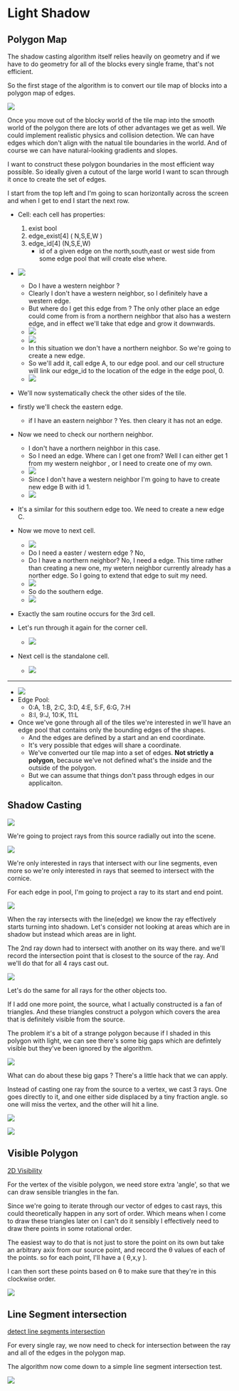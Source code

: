 
# Light Shadow

## Polygon Map

The shadow casting algorithm itself relies heavily on geometry and if we have to do geometry for all of the blocks every single frame, that's not efficient. 

So the first stage of the algorithm is to convert our tile map of blocks into a polygon map of edges.

![](imgs/lightshadow_polygon.png)

Once you move out of the blocky world of the tile map into the smooth world of the polygon there are lots of other advantages we get as well.  We could implement realistic physics and collision detection. We can have edges which don't align with the natual tile boundaries in the world. And of course we can have natural-looking gradients and slopes. 

I want to construct these polygon boundaries in the most efficient way possible. So ideally given a cutout of the large world I want to scan through it once to create the set of edges.

I start from the top left and I'm going to scan horizontally across the screen and when I get to end I start the next row. 

- Cell: each cell has properties:
    1. exist bool
    2. edge_exist[4]   ( N,S,E,W )
    3. edge_id[4]   (N,S,E,W)
        - id of a given edge on the north,south,east or west side from some edge pool that will create else where. 

- ![](imgs/lightshadow_scan_polygon_0.png)
    - Do I have a western neighbor ?
    - Clearly I don't have a western neighbor, so I definitely have a western edge.
    - But where do I get this edge from ? The only other place an edge could come from  is from a northern neighbor that also has a western edge, and in effect we'll take that edge and grow it downwards.
    - ![](imgs/lightshadow_scan_polygon_1.png)
    - ![](imgs/lightshadow_scan_polygon_2.png)
    - In this situation we don't have a northern neighbor.  So we're going to create a new edge.
    - So we'll add it, call edge A, to our edge pool. and our cell structure will link our edge_id to the location of the edge in the edge pool, 0.
    - ![](imgs/lightshadow_scan_polygon_3.png)

- We'll now systematically check the other sides of the tile.
- firstly we'll check the eastern edge. 
    - if I have an eastern neighbor ?  Yes. then cleary it has not an edge.
- Now we need to check our northern neighbor.
    - I don't have a northern neighbor in this case. 
    - So I need an edge. Where can I get one from?  Well I can either get 1 from my western neighbor , or I need to create one of my own.
    - ![](imgs/lightshadow_scan_polygon_4.png)
    - Since I don't have a western neighbor I'm going to have to create new edge B with id 1.
    - ![](imgs/lightshadow_scan_polygon_5.png)
- It's a similar for this southern edge too. We need to create a new edge C.
- Now we move to next cell.
    - ![](imgs/lightshadow_scan_polygon_6.png)
    - Do I need a easter / western edge ? No,
    - Do I have a northern neighbor? No, I need a edge. This time rather than creating a new one, my wetern neighbor currently already has a norther edge. So I going to extend that edge to suit my need.
    - ![](imgs/lightshadow_scan_polygon_7.png)
    - So do the southern edge.
    - ![](imgs/lightshadow_scan_polygon_8.png)
- Exactly the sam routine occurs for the 3rd cell.
- Let's run through it again for the corner cell.
    - ![](imgs/lightshadow_scan_polygon_9.png)
- Next cell is the standalone cell. 
    - ![](imgs/lightshadow_scan_polygon_10.png)

--- 

- ![](imgs/lightshadow_scan_polygon_11.png)
- Edge Pool:
    - 0:A, 1:B, 2:C, 3:D, 4:E, 5:F, 6:G, 7:H
    - 8:I, 9:J, 10:K, 11:L
- Once we've gone through all of the tiles we're interested in we'll have an edge pool that contains only the bounding edges of the shapes. 
    - And the edges are defined by a start and an end coordinate. 
    - It's very possible that edges will share a coordinate.
    - We've converted our tile map into a set of edges. **Not strictly a polygon**,  because we've not defined what's the inside and the outside of the polygon.
    - But we can assume that things don't pass through edges in our applicaiton.


## Shadow Casting

![](imgs/lightshadow_raycast_0.png)

We're going to project rays from this source radially out into the scene. 

![](imgs/lightshadow_raycast_1.png)

We're only interested in rays that intersect with our line segments, even more so we're only interested in rays that seemed to intersect with the cornice. 

For each edge in pool, I'm going to project a ray to its start and end point.

![](imgs/lightshadow_raycast_2.png)

When the ray intersects with the line(edge) we know the ray effectively starts turning into shadown.  Let's consider not looking at areas which are in shadow but instead which areas are in light. 

The 2nd ray down  had to intersect with another on its way there. and we'll record the intersection point that is closest to the source of the ray. And we'll do that for all 4 rays cast out.

![](imgs/lightshadow_raycast_3.png)

Let's do the same for all rays for the other objects too.

If I add one more point, the source, what I actually constructed is a fan of triangles. And these triangles construct a polygon which covers the area that is definitely visible from the source.

The problem it's a bit of a strange polygon because if I shaded in this polygon with light, we can see there's some big gaps  which are defintely visible but they've been ignored by the algorithm.

![](imgs/lightshadow_raycast_4.png)

What can do about these big gaps ?  There's a little hack that we can apply. 

Instead of casting one ray from the source to a vertex, we cast 3 rays. One goes directly to it, and one either side displaced by a tiny fraction angle. so one will  miss the vertex, and the other will hit a line.

![](imgs/lightshadow_raycast_5.png)

![](imgs/lightshadow_raycast_6.png)


## Visible Polygon

[2D Visibility](https://www.redblobgames.com/articles/visibility/)

For the vertex of the visible polygon, we need store extra 'angle', so that we can draw sensible triangles in the fan.

Since we're going to iterate through our vector of edges to cast rays, this could theoretically happen in any sort of order. Which means when I come to draw these triangles later on I can't do it sensibly I effectively need to draw there points in some rotational order. 

The easiest way to do that is not just to store the point on its own but take an arbitrary axix from our source point, and record the θ values of each of the points. so for each point, I'll have a ( θ,x,y ).

I can then sort these points based on θ to make sure that they're in this clockwise order. 

![](imgs/lightshadow_raycast_7.png)

## Line Segment intersection

[detect line segments intersection](https://stackoverflow.com/questions/563198/how-do-you-detect-where-two-line-segments-intersect)

For every single ray, we now need to check for intersection between the ray and all of the edges in the polygon map.

The algorithm now come down to a simple line segment intersection test.

![](imgs/lightshadow_line_intersect_0.png)





